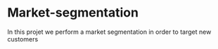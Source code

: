 # Market-segmentation
In this projet we perform a market segmentation in order to target new customers
